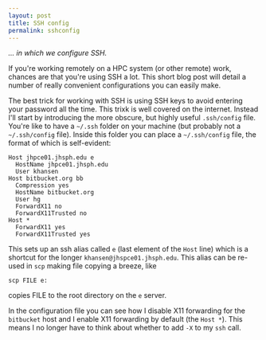 ```yaml
---
layout: post
title: SSH config
permalink: sshconfig
---
```


*... in which we configure SSH.*

If you're working remotely on a HPC system (or other remote) work, chances are that you're using SSH a lot. This short blog post will detail a number of really convenient configurations you can easily make.

The best trick for working with SSH is using SSH keys to avoid entering your password all the time. This trixk is well covered on the internet. Instead I'll start by introducing the more obscure, but highly useful `.ssh/config` file. You're like to have a `~/.ssh` folder on your machine (but probably not a `~/.ssh/config` file). Inside this folder you can place a `~/.ssh/config` file, the format of which is self-evident:

```
Host jhpce01.jhsph.edu e
  HostName jhpce01.jhsph.edu
  User khansen
Host bitbucket.org bb
  Compression yes
  HostName bitbucket.org
  User hg
  ForwardX11 no
  ForwardX11Trusted no
Host *
  ForwardX11 yes
  ForwardX11Trusted yes
```

This sets up an ssh alias called `e` (last element of the `Host` line) which is a shortcut for the longer `khansen@jhspce01.jhsph.edu`. This alias can be re-used in `scp` making file copying a breeze, like

```
scp FILE e:
```

copies FILE to the root directory on the `e` server.

In the configuration file you can see how I disable X11 forwarding for the `bitbucket` host and I enable X11 forwarding by default (the `Host *`). This means I no longer have to think about whether to add `-X` to my `ssh` call.

